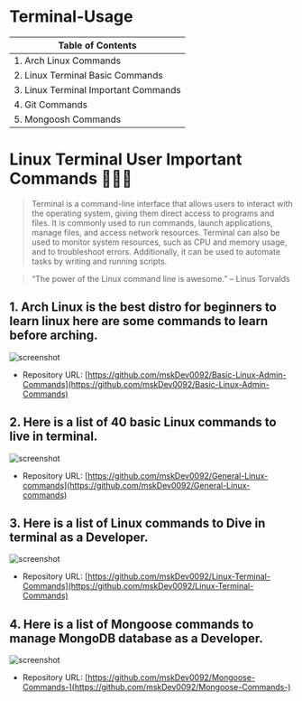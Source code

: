 # Terminal-Usage

| Table of Contents  |
| --- |
|1. Arch Linux Commands |
|2. Linux Terminal Basic Commands | 
|3. Linux Terminal Important Commands | 
|4. Git Commands |
|5. Mongoosh Commands |


# Linux Terminal User Important Commands 👨🏻‍💻

> Terminal is a command-line interface that allows users to interact with the operating system, giving them direct access to programs and files. It is commonly used to run commands, launch applications, manage files, and access network resources. Terminal can also be used to monitor system resources, such as CPU and memory usage, and to troubleshoot errors. Additionally, it can be used to automate tasks by writing and running scripts.

> “The power of the Linux command line is awesome.” – Linus Torvalds 

## 1. Arch Linux is the best distro for beginners to learn linux here are some commands to learn before arching. 

![screenshot](https://upload.wikimedia.org/wikipedia/commons/thumb/1/1a/Example_of_pacman_in_Arch_Linux_screenshot.png/800px-Example_of_pacman_in_Arch_Linux_screenshot.png)

- Repository URL: [https://github.com/mskDev0092/Basic-Linux-Admin-Commands](https://github.com/mskDev0092/Basic-Linux-Admin-Commands)

## 2. Here is a list of 40 basic Linux commands to live in terminal.

![screenshot](https://upload.wikimedia.org/wikipedia/commons/thumb/a/aa/Command_line.png/702px-Command_line.png)

- Repository URL: [https://github.com/mskDev0092/General-Linux-commands](https://github.com/mskDev0092/General-Linux-commands)

## 3. Here is a list of Linux commands to Dive in terminal as a Developer.

![screenshot](https://upload.wikimedia.org/wikipedia/commons/thumb/a/aa/Command_line.png/702px-Command_line.png)

- Repository URL: [https://github.com/mskDev0092/Linux-Terminal-Commands](https://github.com/mskDev0092/Linux-Terminal-Commands)

## 4. Here is a list of Mongoose commands to manage MongoDB database as a Developer.

![screenshot](https://miro.medium.com/max/1400/1*RQxKTG-qD7MvqAhhYJemaQ.png)

- Repository URL: [https://github.com/mskDev0092/Mongoose-Commands-](https://github.com/mskDev0092/Mongoose-Commands-)









